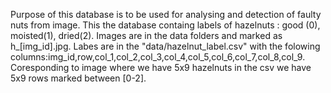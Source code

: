 Purpose of this database is to be used for analysing and detection of faulty nuts from image.
This the database containg labels of hazelnuts : good (0), moisted(1), dried(2).
Images are in the data folders and marked as h_[img_id].jpg.
Labes are in the "data/hazelnut_label.csv" with the folowing columns:img_id,row,col_1,col_2,col_3,col_4,col_5,col_6,col_7,col_8,col_9. 
Coresponding to image where we have 5x9 hazelnuts in the csv we have 5x9 rows marked between [0-2].


